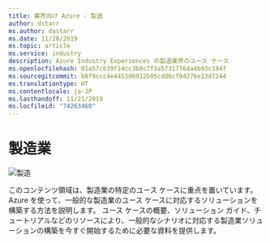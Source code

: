 ```yaml
---
title: 業界向け Azure - 製造
author: dstarr
ms.author: dastarr
ms.date: 11/20/2019
ms.topic: article
ms.service: industry
description: Azure Industry Experiences の製造業界のユース ケース
ms.openlocfilehash: 01a57c639f14cc3b0c7f3a57317764a4b93c194f
ms.sourcegitcommit: b8f9ccc4e4453d6912b05cdd6cf04276e13d7244
ms.translationtype: HT
ms.contentlocale: ja-JP
ms.lasthandoff: 11/21/2019
ms.locfileid: "74263460"
---
```

# <a name="manufacturing-industry"></a>製造業

![製造](./assets/index-assets/manufacturing.png)

このコンテンツ領域は、製造業の特定のユース ケースに重点を置いています。 Azure を使って、一般的な製造業のユース ケースに対応するソリューションを構築する方法を説明します。 ユース ケースの概要、ソリューション ガイド、チュートリアルなどのリソースにより、一般的なシナリオに対応する製造業ソリューションの構築を今すぐ開始するために必要な資料を提供します。
